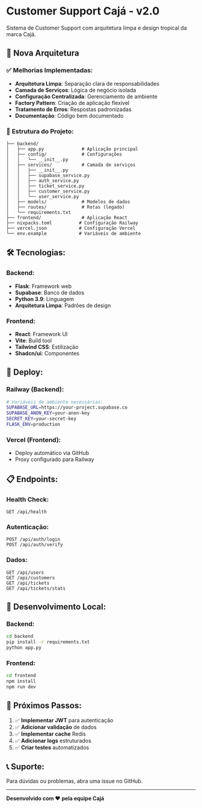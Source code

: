 # Customer Support Cajá - v2.0

Sistema de Customer Support com arquitetura limpa e design tropical da marca Cajá.

## 🚀 Nova Arquitetura

### ✅ **Melhorias Implementadas:**

- **Arquitetura Limpa**: Separação clara de responsabilidades
- **Camada de Serviços**: Lógica de negócio isolada
- **Configuração Centralizada**: Gerenciamento de ambiente
- **Factory Pattern**: Criação de aplicação flexível
- **Tratamento de Erros**: Respostas padronizadas
- **Documentação**: Código bem documentado

### 📁 **Estrutura do Projeto:**

```
├── backend/
│   ├── app.py              # Aplicação principal
│   ├── config/             # Configurações
│   │   └── __init__.py
│   ├── services/           # Camada de serviços
│   │   ├── __init__.py
│   │   ├── supabase_service.py
│   │   ├── auth_service.py
│   │   ├── ticket_service.py
│   │   ├── customer_service.py
│   │   └── user_service.py
│   ├── models/             # Modelos de dados
│   ├── routes/             # Rotas (legado)
│   └── requirements.txt
├── frontend/               # Aplicação React
├── nixpacks.toml          # Configuração Railway
├── vercel.json            # Configuração Vercel
└── env.example            # Variáveis de ambiente
```

## 🛠️ **Tecnologias:**

### Backend:
- **Flask**: Framework web
- **Supabase**: Banco de dados
- **Python 3.9**: Linguagem
- **Arquitetura Limpa**: Padrões de design

### Frontend:
- **React**: Framework UI
- **Vite**: Build tool
- **Tailwind CSS**: Estilização
- **Shadcn/ui**: Componentes

## 🚀 **Deploy:**

### Railway (Backend):
```bash
# Variáveis de ambiente necessárias:
SUPABASE_URL=https://your-project.supabase.co
SUPABASE_ANON_KEY=your-anon-key
SECRET_KEY=your-secret-key
FLASK_ENV=production
```

### Vercel (Frontend):
- Deploy automático via GitHub
- Proxy configurado para Railway

## 📋 **Endpoints:**

### Health Check:
```
GET /api/health
```

### Autenticação:
```
POST /api/auth/login
POST /api/auth/verify
```

### Dados:
```
GET /api/users
GET /api/customers
GET /api/tickets
GET /api/tickets/stats
```

## 🔧 **Desenvolvimento Local:**

### Backend:
```bash
cd backend
pip install -r requirements.txt
python app.py
```

### Frontend:
```bash
cd frontend
npm install
npm run dev
```

## 🎯 **Próximos Passos:**

1. ✅ **Implementar JWT** para autenticação
2. ✅ **Adicionar validação** de dados
3. ✅ **Implementar cache** Redis
4. ✅ **Adicionar logs** estruturados
5. ✅ **Criar testes** automatizados

## 📞 **Suporte:**

Para dúvidas ou problemas, abra uma issue no GitHub.

---

**Desenvolvido com ❤️ pela equipe Cajá**

